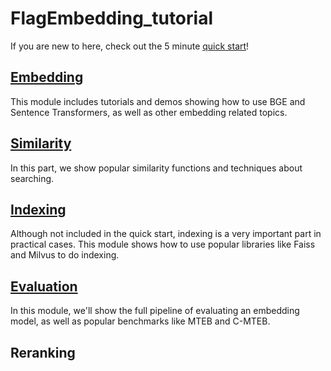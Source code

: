 # FlagEmbedding_tutorial

If you are new to here, check out the 5 minute [quick start](./quick_start.ipynb)!

## [Embedding](./1_Embedding)

This module includes tutorials and demos showing how to use BGE and Sentence Transformers, as well as other embedding related topics.

## [Similarity](./2_Similarity)

In this part, we show popular similarity functions and techniques about searching.

## [Indexing](./3_Indexing)

Although not included in the quick start, indexing is a very important part in practical cases. This module shows how to use popular libraries like Faiss and Milvus to do indexing.

## [Evaluation](./4_Evaluation)

In this module, we'll show the full pipeline of evaluating an embedding model, as well as popular benchmarks like MTEB and C-MTEB.

## Reranking
